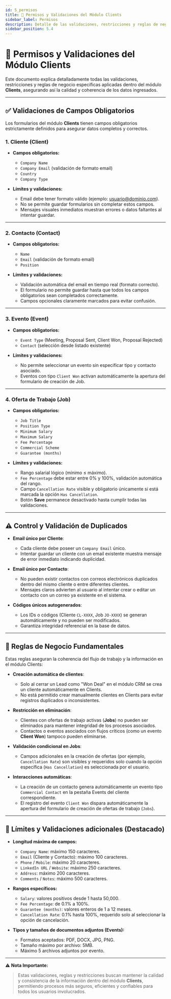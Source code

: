 ```yaml
---
id: 5_permisos
title: 🔐 Permisos y Validaciones del Módulo Clients
sidebar_label: Permisos
description: Detalle de las validaciones, restricciones y reglas de negocio aplicadas al módulo Clients.
sidebar_position: 5.4
---
```


# 🔐 Permisos y Validaciones del Módulo Clients

Este documento explica detalladamente todas las validaciones, restricciones y reglas de negocio específicas aplicadas dentro del módulo **Clients**, asegurando así la calidad y coherencia de los datos ingresados.

---

## ✅ Validaciones de Campos Obligatorios

Los formularios del módulo **Clients** tienen campos obligatorios estrictamente definidos para asegurar datos completos y correctos.

### 1. Cliente (Client)

- **Campos obligatorios:**
  - `Company Name`
  - `Company Email` (validación de formato email)
  - `Country`
  - `Company Type`

- **Límites y validaciones:**
  - Email debe tener formato válido (ejemplo: usuario@dominio.com).
  - No se permite guardar formularios sin completar estos campos.
  - Mensajes visuales inmediatos muestran errores o datos faltantes al intentar guardar.

---

### 2. Contacto (Contact)

- **Campos obligatorios:**
  - `Name`
  - `Email` (validación de formato email)
  - `Position`

- **Límites y validaciones:**
  - Validación automática del email en tiempo real (formato correcto).
  - El formulario no permite guardar hasta que todos los campos obligatorios sean completados correctamente.
  - Campos opcionales claramente marcados para evitar confusión.

---

### 3. Evento (Event)

- **Campos obligatorios:**
  - `Event Type` (Meeting, Proposal Sent, Client Won, Proposal Rejected)
  - `Contact` (selección desde listado existente)

- **Límites y validaciones:**
  - No permite seleccionar un evento sin especificar tipo y contacto asociado.
  - Eventos con tipo `Client Won` activan automáticamente la apertura del formulario de creación de Job.

---

### 4. Oferta de Trabajo (Job)

- **Campos obligatorios:**
  - `Job Title`
  - `Position Type`
  - `Minimum Salary`
  - `Maximum Salary`
  - `Fee Percentage`
  - `Commercial Scheme`
  - `Guarantee (months)`

- **Límites y validaciones:**
  - Rango salarial lógico (mínimo ≤ máximo).
  - `Fee Percentage` debe estar entre 0% y 100%, validación automática del rango.
  - Campo `Cancellation Rate` visible y obligatorio únicamente si está marcada la opción `Has Cancellation`.
  - Botón **Save** permanece desactivado hasta cumplir todas las validaciones.

---

## ⚠️ Control y Validación de Duplicados

- **Email único por Cliente**:
  - Cada cliente debe poseer un `Company Email` único.
  - Intentar guardar un cliente con un email existente muestra mensaje de error inmediato indicando duplicidad.

- **Email único por Contacto**:
  - No pueden existir contactos con correos electrónicos duplicados dentro del mismo cliente o entre diferentes clientes.
  - Mensajes claros advierten al usuario al intentar crear o editar un contacto con un correo ya existente en el sistema.

- **Códigos únicos autogenerados**:
  - Los IDs o códigos (Cliente `CL-XXXX`, Job `JO-XXXX`) se generan automáticamente y no pueden ser modificados.
  - Garantiza integridad referencial en la base de datos.

---

## 📌 Reglas de Negocio Fundamentales

Estas reglas aseguran la coherencia del flujo de trabajo y la información en el módulo Clients:

- **Creación automática de clientes**:
  - Solo al cerrar un Lead como "Won Deal" en el módulo CRM se crea un cliente automáticamente en Clients.
  - No está permitido crear manualmente clientes en Clients para evitar registros duplicados o inconsistentes.

- **Restricción en eliminación**:
  - Clientes con ofertas de trabajo activas (**Jobs**) no pueden ser eliminados para mantener integridad de los procesos asociados.
  - Contactos o eventos asociados con flujos críticos (como un evento **Client Won**) tampoco pueden eliminarse.

- **Validación condicional en Jobs**:
  - Campos adicionales en la creación de ofertas (por ejemplo, `Cancellation Rate`) son visibles y requeridos solo cuando la opción específica (`Has Cancellation`) es seleccionada por el usuario.

- **Interacciones automáticas**:
  - La creación de un contacto genera automáticamente un evento tipo `Commercial Contact` en la pestaña Events del cliente correspondiente.
  - El registro del evento `Client Won` dispara automáticamente la apertura del formulario de creación de ofertas de trabajo (`Jobs`).

---

## 📐 Límites y Validaciones adicionales (Destacado)

- **Longitud máxima de campos:**
  - `Company Name`: máximo 150 caracteres.
  - `Email` (Cliente y Contacto): máximo 100 caracteres.
  - `Phone` / `Mobile`: máximo 20 caracteres.
  - `LinkedIn URL` / `Website`: máximo 250 caracteres.
  - `Address`: máximo 200 caracteres.
  - `Comments` / `Notes`: máximo 500 caracteres.

- **Rangos específicos:**
  - `Salary`: valores positivos desde 1 hasta 50,000.
  - `Fee Percentage`: de 0.1% a 100%.
  - `Guarantee (months)`: valores enteros de 1 a 12 meses.
  - `Cancellation Rate`: 0.1% hasta 100%, requerido solo al seleccionar la opción de cancelación.

- **Tipos y tamaños de documentos adjuntos (Events):**
  - Formatos aceptados: PDF, DOCX, JPG, PNG.
  - Tamaño máximo por archivo: 5MB.
  - Máximo 5 archivos adjuntos por evento.

---

⚠️ **Nota Importante:**
> Estas validaciones, reglas y restricciones buscan mantener la calidad y consistencia de la información dentro del módulo **Clients**, permitiendo procesos más seguros, eficientes y confiables para todos los usuarios involucrados.
